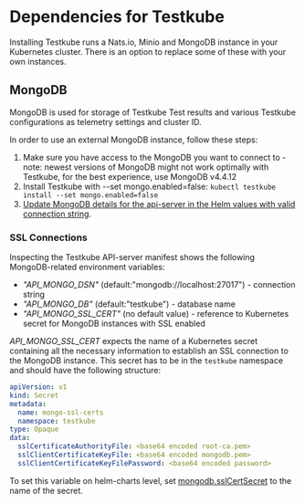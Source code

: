 # Dependencies for Testkube

Installing Testkube runs a Nats.io, Minio and MongoDB instance in your Kubernetes cluster. There is an option to replace some of these with your own instances.

## MongoDB

MongoDB is used for storage of Testkube Test results and various Testkube configurations as telemetry settings and cluster ID.

In order to use an external MongoDB instance, follow these steps:

1. Make sure you have access to the MongoDB you want to connect to - note: newest versions of MongoDB might not work optimally with Testkube, for the best experience, use MongoDB v4.4.12
2. Install Testkube with --set mongo.enabled=false:
`kubectl testkube install --set mongo.enabled=false`
3. [Update MongoDB details for the api-server in the Helm values with valid connection string](https://github.com/kubeshop/helm-charts/blob/main/charts/testkube/values.yaml).

### SSL Connections

Inspecting the Testkube API-server manifest shows the following MongoDB-related environment variables:

* _"API_MONGO_DSN"_ (default:"mongodb://localhost:27017") - connection string
* _"API_MONGO_DB"_ (default:"testkube") - database name
* _"API_MONGO_SSL_CERT"_ (no default value) - reference to Kubernetes secret for MongoDB instances with SSL enabled

_API_MONGO_SSL_CERT_ expects the name of a Kubernetes secret containing all the necessary information to establish an SSL connection to the MongoDB instance. This secret has to be in the `testkube` namespace and should have the following structure:

```yaml
apiVersion: v1
kind: Secret
metadata:
  name: mongo-ssl-certs
  namespace: testkube
type: Opaque
data:
  sslCertificateAuthorityFile: <base64 encoded root-ca.pem>
  sslClientCertificateKeyFile: <base64 encoded mongodb.pem>
  sslClientCertificateKeyFilePassword: <base64 encoded password>
```

To set this variable on helm-charts level, set [mongodb.sslCertSecret](https://github.com/kubeshop/helm-charts/blob/main/charts/testkube-api/values.yaml) to the name of the secret.
